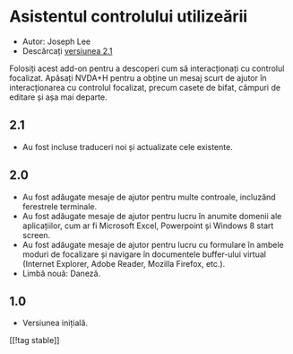 # Asistentul controlului utilizeării #

* Autor: Joseph Lee
* Descărcați [versiunea 2.1][1]

Folosiți acest add-on pentru a descoperi cum să interacționați cu controlul
focalizat.  Apăsați NVDA+H pentru a obține un mesaj scurt de ajutor în
interacționarea cu controlul focalizat, precum casete de bifat, câmpuri de
editare și așa mai departe.

## 2.1 ##

* Au fost incluse traduceri noi și actualizate cele existente.


## 2.0 ##

* Au fost adăugate mesaje de ajutor pentru multe controale, incluzând
  ferestrele terminale.
* Au fost adăugate mesaje de ajutor pentru lucru în anumite domenii ale
  aplicațiilor, cum ar fi Microsoft Excel, Powerpoint și Windows 8 start
  screen.
* Au fost adăugate mesaje de ajutor pentru lucru cu formulare în ambele
  moduri de focalizare și navigare în documentele buffer-ului virtual
  (Internet Explorer, Adobe Reader, Mozilla Firefox, etc.).
* Limbă nouă: Daneză.


## 1.0 ##

* Versiunea inițială.

[[!tag stable]]

[1]: http://addons.nvda-project.org/files/get.php?file=cua
